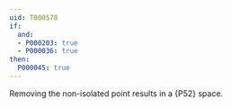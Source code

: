 ```yaml
---
uid: T000578
if:
  and:
  - P000203: true
  - P000036: true
then:
  P000045: true
---
```

Removing the non-isolated point results in a {P52} space.
